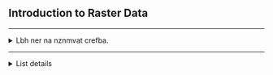 ## Introduction to Raster Data

---


<details> 
  <summary>Lbh ner na nznmvat crefba.</summary>
   <p><script src="https://gist.github.com/ryan-hill/82f28b640f37be50b801106cf7793b9b.js"></script></p> 
   <script src="https://gist.github.com/ryan-hill/82f28b640f37be50b801106cf7793b9b.js"></script>
</details>

---


<details/>
  <summary>List details</summary>

1. A
   > comment on first item
   > const x = 1

1. B
   > comment on second item
   Does this deal well with line breaks?

</details>







